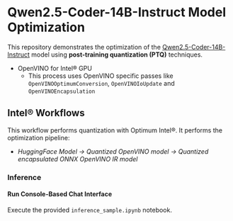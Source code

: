 # Qwen2.5-Coder-14B-Instruct Model Optimization

This repository demonstrates the optimization of the [Qwen2.5-Coder-14B-Instruct](https://huggingface.co/Qwen/Qwen2.5-Coder-14B-Instruct) model using **post-training quantization (PTQ)** techniques.

- OpenVINO for Intel® GPU
    + This process uses OpenVINO specific passes like `OpenVINOOptimumConversion`, `OpenVINOIoUpdate` and `OpenVINOEncapsulation`

## Intel® Workflows

This workflow performs quantization with Optimum Intel®. It performs the optimization pipeline:

- *HuggingFace Model -> Quantized OpenVINO model -> Quantized encapsulated ONNX OpenVINO IR model*

### **Inference**

#### **Run Console-Based Chat Interface**
Execute the provided `inference_sample.ipynb` notebook.
